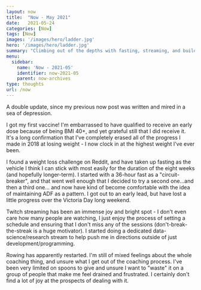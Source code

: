 ```yaml
---
layout: now
title:  "Now - May 2021"
date:   2021-05-24
categories: [Now]
tags: [Now]
images: '/images/hero/ladder.jpg'
hero: '/images/hero/ladder.jpg'
summary: "Climbing out of the depths with fasting, streaming, and building new habits."
menu:
  sidebar:
    name: 'Now - 2021-05'
    identifier: now-2021-05
    parent: now-archives
type: thoughts
url: /now
---
```


A double update, since my previous now post was written and mired in a sea of depression. 

I got my first vaccine! I'm embarrassed to have qualified to receive an early dose because of being BMI 40+, and yet grateful still that I did receive it. It's a long confirmation that I've completely erased all of the progress I made in 2018 at losing weight - I now clock in at the highest weight I've ever been. 

I found a weight loss challenge on Reddit, and have taken up fasting as the vehicle I think I can stick with most easily for the duration of the eight weeks (and hopefully longer-term). I started with a 36-hour fast as a "circuit-breaker", and that went well enough that I decided to try a second one...and then a third one... and now have kind of become comfortable with the idea of maintaining ADF as a pattern. I got out to an early lead, but have lost a little progress over the Victoria Day long weekend. 

Twitch streaming has been an immense joy and bright spot - I don't even care how many people are watching, I just enjoy the process of setting a schedule and ensuring that I don't miss any of the sessions (don't-break-the-streak is a huge motivator). I started doing a dedicated data-science/research stream to help push me in directions outside of just development/programming.

Rowing has apparently restarted. I'm still of mixed feelings about the whole coaching thing, and unsure what I get out of the coaching process. I've been very limited on spoons to give and unsure I want to "waste" it on a group of people that make me feel drained and frustrated. I certainly don't find a lot of joy at the prospects of dealing with it.

